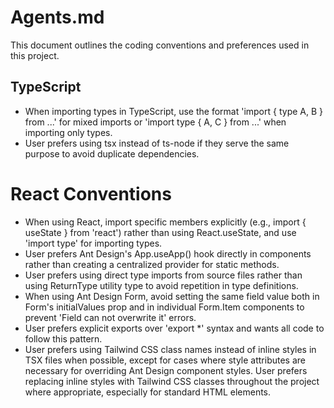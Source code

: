 # Agents.md

This document outlines the coding conventions and preferences used in this project.

## TypeScript

- When importing types in TypeScript, use the format 'import { type A, B } from ...' for mixed imports or 'import type { A, C } from ...' when importing only types.
- User prefers using tsx instead of ts-node if they serve the same purpose to avoid duplicate dependencies.

# React Conventions

- When using React, import specific members explicitly (e.g., import { useState } from 'react') rather than using React.useState, and use 'import type' for importing types.
- User prefers Ant Design's App.useApp() hook directly in components rather than creating a centralized provider for static methods.
- User prefers using direct type imports from source files rather than using ReturnType<typeof> utility type to avoid repetition in type definitions.
- When using Ant Design Form, avoid setting the same field value both in Form's initialValues prop and in individual Form.Item components to prevent 'Field can not overwrite it' errors.
- User prefers explicit exports over 'export \*' syntax and wants all code to follow this pattern.
- User prefers using Tailwind CSS class names instead of inline styles in TSX files when possible, except for cases where style attributes are necessary for overriding Ant Design component styles. User prefers replacing inline styles with Tailwind CSS classes throughout the project where appropriate, especially for standard HTML elements.
